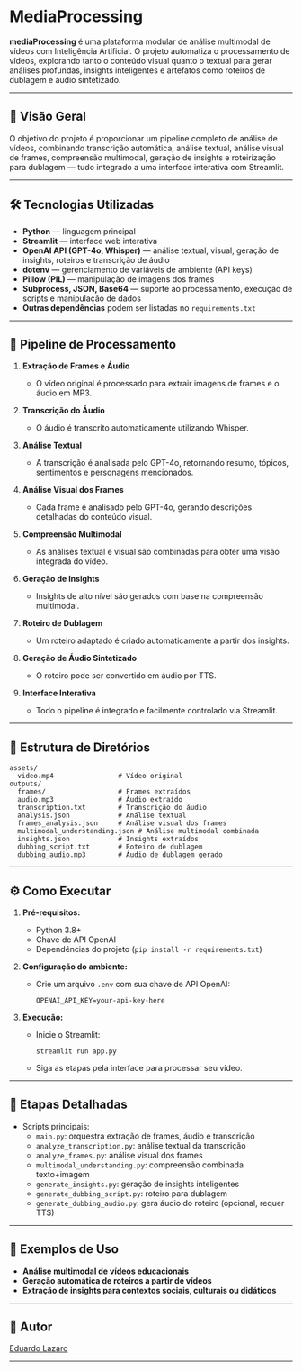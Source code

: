 # MediaProcessing

**mediaProcessing** é uma plataforma modular de análise multimodal de vídeos com Inteligência Artificial. O projeto automatiza o processamento de vídeos, explorando tanto o conteúdo visual quanto o textual para gerar análises profundas, insights inteligentes e artefatos como roteiros de dublagem e áudio sintetizado.

---

## 🚀 Visão Geral

O objetivo do projeto é proporcionar um pipeline completo de análise de vídeos, combinando transcrição automática, análise textual, análise visual de frames, compreensão multimodal, geração de insights e roteirização para dublagem — tudo integrado a uma interface interativa com Streamlit.

---

## 🛠️ Tecnologias Utilizadas

- **Python** — linguagem principal
- **Streamlit** — interface web interativa
- **OpenAI API (GPT-4o, Whisper)** — análise textual, visual, geração de insights, roteiros e transcrição de áudio
- **dotenv** — gerenciamento de variáveis de ambiente (API keys)
- **Pillow (PIL)** — manipulação de imagens dos frames
- **Subprocess, JSON, Base64** — suporte ao processamento, execução de scripts e manipulação de dados
- **Outras dependências** podem ser listadas no `requirements.txt`

---

## 🧩 Pipeline de Processamento

1. **Extração de Frames e Áudio**
   - O vídeo original é processado para extrair imagens de frames e o áudio em MP3.

2. **Transcrição do Áudio**
   - O áudio é transcrito automaticamente utilizando Whisper.

3. **Análise Textual**
   - A transcrição é analisada pelo GPT-4o, retornando resumo, tópicos, sentimentos e personagens mencionados.

4. **Análise Visual dos Frames**
   - Cada frame é analisado pelo GPT-4o, gerando descrições detalhadas do conteúdo visual.

5. **Compreensão Multimodal**
   - As análises textual e visual são combinadas para obter uma visão integrada do vídeo.

6. **Geração de Insights**
   - Insights de alto nível são gerados com base na compreensão multimodal.

7. **Roteiro de Dublagem**
   - Um roteiro adaptado é criado automaticamente a partir dos insights.

8. **Geração de Áudio Sintetizado**
   - O roteiro pode ser convertido em áudio por TTS.

9. **Interface Interativa**
   - Todo o pipeline é integrado e facilmente controlado via Streamlit.

---

## 📂 Estrutura de Diretórios

```
assets/
  video.mp4                # Vídeo original
outputs/
  frames/                  # Frames extraídos
  audio.mp3                # Áudio extraído
  transcription.txt        # Transcrição do áudio
  analysis.json            # Análise textual
  frames_analysis.json     # Análise visual dos frames
  multimodal_understanding.json # Análise multimodal combinada
  insights.json            # Insights extraídos
  dubbing_script.txt       # Roteiro de dublagem
  dubbing_audio.mp3        # Áudio de dublagem gerado
```

---

## ⚙️ Como Executar

1. **Pré-requisitos:**
   - Python 3.8+
   - Chave de API OpenAI
   - Dependências do projeto (`pip install -r requirements.txt`)

2. **Configuração do ambiente:**
   - Crie um arquivo `.env` com sua chave de API OpenAI:
     ```
     OPENAI_API_KEY=your-api-key-here
     ```

3. **Execução:**
   - Inicie o Streamlit:
     ```
     streamlit run app.py
     ```
   - Siga as etapas pela interface para processar seu vídeo.

---

## 📝 Etapas Detalhadas

- Scripts principais:
  - `main.py`: orquestra extração de frames, áudio e transcrição
  - `analyze_transcription.py`: análise textual da transcrição
  - `analyze_frames.py`: análise visual dos frames
  - `multimodal_understanding.py`: compreensão combinada texto+imagem
  - `generate_insights.py`: geração de insights inteligentes
  - `generate_dubbing_script.py`: roteiro para dublagem
  - `generate_dubbing_audio.py`: gera áudio do roteiro (opcional, requer TTS)

---

## 🤖 Exemplos de Uso

- **Análise multimodal de vídeos educacionais**
- **Geração automática de roteiros a partir de vídeos**
- **Extração de insights para contextos sociais, culturais ou didáticos**

---

## 👤 Autor

[Eduardo Lazaro](https://github.com/EduardoLazaroo)

---
